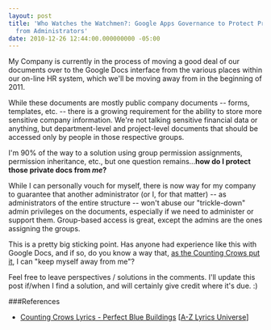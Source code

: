 ```yaml
---
layout: post
title: 'Who Watches the Watchmen?: Google Apps Governance to Protect Private Docs
  from Administrators'
date: 2010-12-26 12:44:00.000000000 -05:00
---
```

My Company is currently in the process of moving a good deal of our documents over to the Google Docs interface from the various places within our on-line HR system, which we'll be moving away from in the beginning of 2011.

While these documents are mostly public company documents -- forms, templates, etc. -- there is a growing requirement for the ability to store more sensitive company information. We're not talking sensitive financial data or anything, but department-level and project-level documents that should be accessed only by people in those respective groups.

I'm 90% of the way to a solution using group permission assignments, permission inheritance, etc., but one question remains...**how do I protect those private docs from _me_?**

While I can personally vouch for myself, there is now way for my company to guarantee that another administrator (or I, for that matter) -- as administrators of the entire structure -- won't abuse our "trickle-down" admin privileges on the documents, especially if we need to administer or support them. Group-based access is great, except the admins are the ones assigning the groups.

This is a pretty big sticking point. Has anyone had experience like this with Google Docs, and if so, do you know a way that, [as the Counting Crows put it](http://www.azlyrics.com/lyrics/countingcrows/perfectbluebuildings.html), I can "keep myself away from me"?

Feel free to leave perspectives / solutions in the comments. I'll update this post if/when I find a solution, and will certainly give credit where it's due. :)

###References
* [Counting Crows Lyrics - Perfect Blue Buildings](http://www.azlyrics.com/lyrics/countingcrows/perfectbluebuildings.html) [[A-Z Lyrics Universe](http://www.azlyrics.com/)]
